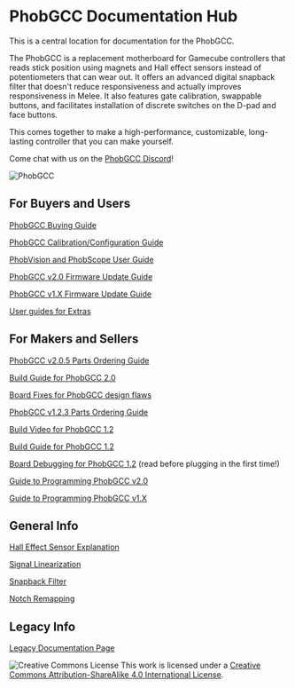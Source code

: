 # PhobGCC Documentation Hub
This is a central location for documentation for the PhobGCC.

The PhobGCC is a replacement motherboard for Gamecube controllers that reads stick position using magnets and Hall effect sensors instead of potentiometers that can wear out.
It offers an advanced digital snapback filter that doesn't reduce responsiveness and actually improves responsiveness in Melee.
It also features gate calibration, swappable buttons, and facilitates installation of discrete switches on the D-pad and face buttons.

This comes together to make a high-performance, customizable, long-lasting controller that you can make yourself.

Come chat with us on the [PhobGCC Discord](https://discord.gg/eNJ7xWMvxf)!

![PhobGCC](https://github.com/pokeimon/PhobGCC-doc/blob/main/For_Makers/BuildPics_2.0.1/Phob2_Front.jpg?raw=true)

## For Buyers and Users

[PhobGCC Buying Guide](https://github.com/pokeimon/PhobGCC-doc/blob/main/For_Users/Phob_Buying_Guide.md)

[PhobGCC Calibration/Configuration Guide](https://github.com/pokeimon/PhobGCC-doc/blob/main/For_Users/Phob_Calibration_Guide_Latest.md)

[PhobVision and PhobScope User Guide](https://github.com/pokeimon/PhobGCC-doc/blob/main/For_Users/Phobvision_Guide_Latest.md)

[PhobGCC v2.0 Firmware Update Guide](https://github.com/pokeimon/PhobGCC-doc/blob/main/For_Users/Phob2_Programming_Guide.md)

[PhobGCC v1.X Firmware Update Guide](https://github.com/pokeimon/PhobGCC-doc/blob/main/For_Users/Phob_Programming_Guide.md)

[User guides for Extras](https://github.com/pokeimon/PhobGCC-doc/tree/main/For_Users/Extras_Guides)

## For Makers and Sellers

[PhobGCC v2.0.5 Parts Ordering Guide](https://github.com/pokeimon/PhobGCC-doc/blob/main/For_Makers/Phob2_Ordering_Guide.md)

[Build Guide for PhobGCC 2.0](https://github.com/pokeimon/PhobGCC-doc/blob/main/For_Makers/Build_Guide_2.0.md)

[Board Fixes for PhobGCC design flaws](https://github.com/pokeimon/PhobGCC-doc/blob/main/For_Makers/Board_Fixes.md)

[PhobGCC v1.2.3 Parts Ordering Guide](https://github.com/pokeimon/PhobGCC-doc/blob/main/For_Makers/Phob_Ordering_Guide.md)

[Build Video for PhobGCC 1.2](https://youtu.be/0QmgswFa1cA)

[Build Guide for PhobGCC 1.2](https://github.com/pokeimon/PhobGCC-doc/blob/main/For_Makers/Build_Guide_1.2.md)

[Board Debugging for PhobGCC 1.2](https://github.com/pokeimon/PhobGCC-doc/blob/main/For_Makers/Board_Level_Debugging_1.2.md) (read before plugging in the first time!)

[Guide to Programming PhobGCC v2.0](https://github.com/pokeimon/PhobGCC-doc/blob/main/For_Users/Phob2_Programming_Guide.md)

[Guide to Programming PhobGCC v1.X](https://github.com/pokeimon/PhobGCC-doc/blob/main/For_Users/Phob_Programming_Guide.md)

## General Info

[Hall Effect Sensor Explanation](https://github.com/pokeimon/PhobGCC-doc/blob/main/General_Info/Hall_Effect_Sensors.md)

[Signal Linearization](https://github.com/pokeimon/PhobGCC-doc/blob/main/General_Info/Signal_Linearization.md)

[Snapback Filter](https://github.com/pokeimon/PhobGCC-doc/blob/main/General_Info/Snapback_Filter.md)

[Notch Remapping](https://github.com/pokeimon/PhobGCC-doc/blob/main/General_Info/Notch_Remapping.md)

## Legacy Info

[Legacy Documentation Page](https://github.com/pokeimon/PhobGCC-doc/blob/main/LEGACY.md)

![Creative Commons License](https://i.creativecommons.org/l/by-sa/4.0/88x31.png)
This work is licensed under a [Creative Commons Attribution-ShareAlike 4.0 International License](http://creativecommons.org/licenses/by-sa/4.0/).
